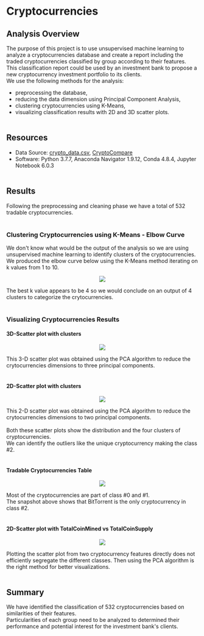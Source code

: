 # Cryptocurrencies

## Analysis Overview
The purpose of this project is to use unsupervised machine learning to analyze a cryptocurrencies database and create a report including the traded cryptocurrencies classified by group according to their features.\
This classification report could be used by an investment bank to propose a new cryptocurrency investment portfolio to its clients.\
We use the following methods for the analysis:
- preprocessing the database,
- reducing the data dimension using Principal Component Analysis,
- clustering cryptocurrencies using K-Means,
- visualizing classification results with 2D and 3D scatter plots.
<br><br>

## Resources
- Data Source: [crypto_data.csv](https://github.com/cedoula/Cryptocurrencies/blob/main/Resources/crypto_data.csv), [CryptoCompare](https://min-api.cryptocompare.com/data/all/coinlist)
- Software: Python 3.7.7, Anaconda Navigator 1.9.12, Conda 4.8.4, Jupyter Notebook 6.0.3
<br><br>

## Results
Following the preprocessing and cleaning phase we have a total of 532 tradable cryptocurrencies.
<br><br>

### Clustering Cryptocurrencies using K-Means - Elbow Curve
We don't know what would be the output of the analysis so we are using unsupervised machine learning to identify clusters of the cryptocurrencies.\
We produced the elbow curve below using the K-Means method iterating on k values from 1 to 10. 
<p align="center">
    <img src="https://user-images.githubusercontent.com/68669675/101305766-01251280-3809-11eb-92f0-0ecb880db7fe.png"> 
</p>
The best k value appears to be 4 so we would conclude on an output of 4 clusters to categorize the crytocurrencies.
<br><br>

### Visualizing Cryptocurrencies Results
#### 3D-Scatter plot with clusters
<p align="center">
    <img src="https://user-images.githubusercontent.com/68669675/101305762-008c7c00-3809-11eb-9c47-95b4d582b784.png"> 
</p>
This 3-D scatter plot was obtained using the PCA algorithm to reduce the crytocurrencies dimensions to three principal components.
<br><br>

#### 2D-Scatter plot with clusters
<p align="center">
    <img src="https://user-images.githubusercontent.com/68669675/101305760-fff3e580-3808-11eb-9614-12a0102ed1f6.png"> 
</p>
This 2-D scatter plot was obtained using the PCA algorithm to reduce the crytocurrencies dimensions to two principal components.
<br><br>
Both these scatter plots show the distribution and the four clusters of cryptocurrencies.<br>
We can identify the outliers like the unique cryptocurrency making the class #2.
<br><br>

#### Tradable Cryptocurrencies Table
<p align="center">
    <img src="https://user-images.githubusercontent.com/68669675/101307931-41d35a80-380e-11eb-942f-7a8f23887d05.png"> 
</p>
Most of the cryptocurrencies are part of class #0 and #1.<br>
The snapshot above shows that BitTorrent is the only cryptocurrency in class #2.
<br><br>

#### 2D-Scatter plot with TotalCoinMined vs TotalCoinSupply
<p align="center">
    <img src="https://user-images.githubusercontent.com/68669675/101305764-008c7c00-3809-11eb-8bd7-85bc2c8e953e.png"> 
</p>
Plotting the scatter plot from two cryptocurrency features directly does not efficiently segregate the different classes. Then using the PCA algorithm is the right method for better visualizations.
<br><br>

## Summary
We have identified the classification of 532 cryptocurrencies based on similarities of their features.\
Particularities of each group need to be analyzed to determined their performance and potential interest for the investment bank's clients.